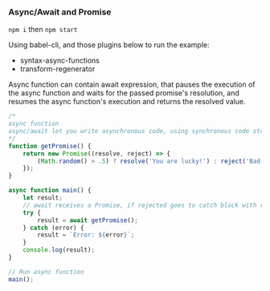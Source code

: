 ### Async/Await and Promise

`npm i` then `npm start`

Using babel-cli, and those plugins below to run the example:
- syntax-async-functions
- transform-regenerator

Async function can contain await expression, that pauses the execution of the async function and waits for the passed promise's resolution, and resumes the async function's execution and returns the resolved value.

```js
/*
async function
async/await let you write asynchronous code, using synchronous code structure
*/
function getPromise() {
	return new Promise((resolve, reject) => {
		(Math.random() > .5) ? resolve('You are lucky!') : reject('Bad Luck :(');
	});
}

async function main() {
    let result;
    // await receives a Promise, if rejected goes to catch block with respective error
    try {
        result = await getPromise();
    } catch (error) {
        result = `Error: ${error}`;
    }
    console.log(result);
}

// Run async function
main();
```
